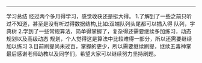 ********
学习总结
经过两个多月得学习，感觉收获还是挺大得。
1.了解到了一些之前只听过不知道，甚至是没有听过得数据结构,比如:双端队列头尾都可以插入得
队列，字典树
2.学到了一些常规算法，简单得掌握了，复杂得还需要继续多加练习，动态规划以及高级动态
规划，个人觉得这是算法中比较难得一部分，所以还需要继续加以练习
3.目前刷提尚未过百，掌握的更少，所以需要继续刷提，继续五毒神掌
最后感谢老师助教以及同学们，希望大家可以继续努力坚持刷题。
